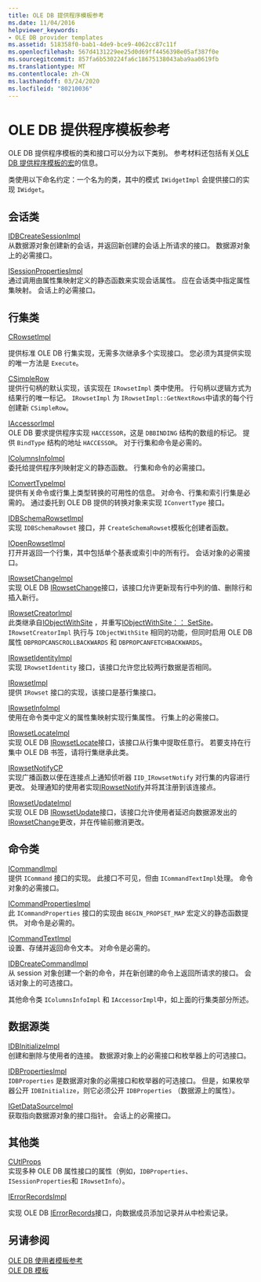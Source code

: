 ```yaml
---
title: OLE DB 提供程序模板参考
ms.date: 11/04/2016
helpviewer_keywords:
- OLE DB provider templates
ms.assetid: 518358f0-bab1-4de9-bce9-4062cc87c11f
ms.openlocfilehash: 567d4131229ee25d0d69ff4456398e05af387f0e
ms.sourcegitcommit: 857fa6b530224fa6c18675138043aba9aa0619fb
ms.translationtype: MT
ms.contentlocale: zh-CN
ms.lasthandoff: 03/24/2020
ms.locfileid: "80210036"
---
```

# <a name="ole-db-provider-templates-reference"></a>OLE DB 提供程序模板参考

OLE DB 提供程序模板的类和接口可以分为以下类别。 参考材料还包括有关[OLE DB 提供程序模板的宏](../../data/oledb/macros-for-ole-db-provider-templates.md)的信息。

类使用以下命名约定：一个名为的类，其中的模式 `IWidgetImpl` 会提供接口的实现 `IWidget`。

## <a name="session-classes"></a>会话类

[IDBCreateSessionImpl](../../data/oledb/idbcreatesessionimpl-class.md)<br/>
从数据源对象创建新的会话，并返回新创建的会话上所请求的接口。 数据源对象上的必需接口。

[ISessionPropertiesImpl](../../data/oledb/isessionpropertiesimpl-class.md)<br/>
通过调用由属性集映射定义的静态函数来实现会话属性。 应在会话类中指定属性集映射。 会话上的必需接口。

## <a name="rowset-classes"></a>行集类

[CRowsetImpl](../../data/oledb/crowsetimpl-class.md)

提供标准 OLE DB 行集实现，无需多次继承多个实现接口。 您必须为其提供实现的唯一方法是 `Execute`。

[CSimpleRow](../../data/oledb/csimplerow-class.md)<br/>
提供行句柄的默认实现，该实现在 `IRowsetImpl` 类中使用。 行句柄以逻辑方式为结果行的唯一标记。 `IRowsetImpl` 为 `IRowsetImpl::GetNextRows`中请求的每个行创建新 `CSimpleRow`。

[IAccessorImpl](../../data/oledb/iaccessorimpl-class.md)<br/>
OLE DB 要求提供程序实现 `HACCESSOR`，这是 `DBBINDING` 结构的数组的标记。 提供 `BindType` 结构的地址 `HACCESSOR`。 对于行集和命令是必需的。

[IColumnsInfoImpl](../../data/oledb/icolumnsinfoimpl-class.md)<br/>
委托给提供程序列映射定义的静态函数。 行集和命令的必需接口。

[IConvertTypeImpl](../../data/oledb/iconverttypeimpl-class.md)<br/>
提供有关命令或行集上类型转换的可用性的信息。 对命令、行集和索引行集是必需的。 通过委托到 OLE DB 提供的转换对象来实现 `IConvertType` 接口。

[IDBSchemaRowsetImpl](../../data/oledb/idbschemarowsetimpl-class.md)<br/>
实现 `IDBSchemaRowset` 接口，并 `CreateSchemaRowset`模板化创建者函数。

[IOpenRowsetImpl](../../data/oledb/iopenrowsetimpl-class.md)<br/>
打开并返回一个行集，其中包括单个基表或索引中的所有行。 会话对象的必需接口。

[IRowsetChangeImpl](../../data/oledb/irowsetchangeimpl-class.md)<br/>
实现 OLE DB [IRowsetChange](/previous-versions/windows/desktop/ms715790(v=vs.85))接口，该接口允许更新现有行中列的值、删除行和插入新行。

[IRowsetCreatorImpl](../../data/oledb/irowsetcreatorimpl-class.md)<br/>
此类继承自[IObjectWithSite](/windows/win32/api/ocidl/nn-ocidl-iobjectwithsite) ，并重写[IObjectWithSite：： SetSite](/windows/win32/api/ocidl/nf-ocidl-iobjectwithsite-setsite)。 `IRowsetCreatorImpl` 执行与 `IObjectWithSite` 相同的功能，但同时启用 OLE DB 属性 `DBPROPCANSCROLLBACKWARDS` 和 `DBPROPCANFETCHBACKWARDS`。

[IRowsetIdentityImpl](../../data/oledb/irowsetidentityimpl-class.md)<br/>
实现 `IRowsetIdentity` 接口，该接口允许您比较两行数据是否相同。

[IRowsetImpl](../../data/oledb/irowsetimpl-class.md)<br/>
提供 `IRowset` 接口的实现，该接口是基行集接口。

[IRowsetInfoImpl](../../data/oledb/irowsetinfoimpl-class.md)<br/>
使用在命令类中定义的属性集映射实现行集属性。 行集上的必需接口。

[IRowsetLocateImpl](../../data/oledb/irowsetlocateimpl-class.md)<br/>
实现 OLE DB [IRowsetLocate](/previous-versions/windows/desktop/ms721190(v=vs.85))接口，该接口从行集中提取任意行。 若要支持在行集中 OLE DB 书签，请将行集继承此类。

[IRowsetNotifyCP](../../data/oledb/irowsetnotifycp-class.md)<br/>
实现广播函数以便在连接点上通知侦听器 `IID_IRowsetNotify` 对行集的内容进行更改。 处理通知的使用者实现[IRowsetNotify](/previous-versions/windows/desktop/ms712959(v=vs.85))并将其注册到该连接点。

[IRowsetUpdateImpl](../../data/oledb/irowsetupdateimpl-class.md)<br/>
实现 OLE DB [IRowsetUpdate](/previous-versions/windows/desktop/ms714401(v=vs.85))接口，该接口允许使用者延迟向数据源发出的[IRowsetChange](/previous-versions/windows/desktop/ms715790(v=vs.85))更改，并在传输前撤消更改。

## <a name="command-classes"></a>命令类

[ICommandImpl](../../data/oledb/icommandimpl-class.md)<br/>
提供 `ICommand` 接口的实现。 此接口不可见，但由 `ICommandTextImpl`处理。 命令对象的必需接口。

[ICommandPropertiesImpl](../../data/oledb/icommandpropertiesimpl-class.md)<br/>
此 `ICommandProperties` 接口的实现由 `BEGIN_PROPSET_MAP` 宏定义的静态函数提供。 对命令是必需的。

[ICommandTextImpl](../../data/oledb/icommandtextimpl-class.md)<br/>
设置、存储并返回命令文本。 对命令是必需的。

[IDBCreateCommandImpl](../../data/oledb/idbcreatecommandimpl-class.md)<br/>
从 session 对象创建一个新的命令，并在新创建的命令上返回所请求的接口。 会话对象上的可选接口。

其他命令类 `IColumnsInfoImpl` 和 `IAccessorImpl`中，如上面的行集类部分所述。

## <a name="data-source-classes"></a>数据源类

[IDBInitializeImpl](../../data/oledb/idbinitializeimpl-class.md)<br/>
创建和删除与使用者的连接。 数据源对象上的必需接口和枚举器上的可选接口。

[IDBPropertiesImpl](../../data/oledb/idbpropertiesimpl-class.md)<br/>
`IDBProperties` 是数据源对象的必需接口和枚举器的可选接口。 但是，如果枚举器公开 `IDBInitialize`，则它必须公开 `IDBProperties` （数据源上的属性）。

[IGetDataSourceImpl](../../data/oledb/igetdatasourceimpl-class.md)<br/>
获取指向数据源对象的接口指针。 会话上的必需接口。

## <a name="other-classes"></a>其他类

[CUtlProps](../../data/oledb/cutlprops-class.md)<br/>
实现多种 OLE DB 属性接口的属性（例如，`IDBProperties`、`ISessionProperties`和 `IRowsetInfo`）。

[IErrorRecordsImpl](../../data/oledb/ierrorrecordsimpl-class.md)

实现 OLE DB [IErrorRecords](/previous-versions/windows/desktop/ms718112(v=vs.85))接口，向数据成员添加记录并从中检索记录。

## <a name="see-also"></a>另请参阅

[OLE DB 使用者模板参考](../../data/oledb/ole-db-consumer-templates-reference.md)<br/>
[OLE DB 模板](../../data/oledb/ole-db-templates.md)
